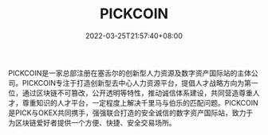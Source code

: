 ﻿---
weight: 
title: "PICKCOIN"
description: "PICKCOIN是一家总部注册在塞舌…"
date: 2022-03-25T21:57:40+08:00
lastmod: 2022-03-25T16:45:40+08:00
draft: false
authors: ["Metabd"]
featuredImage: "pickcoin.webp"
link: ""
tags: ["交易所","PICKCOIN"]
categories: ["navigation"]
navigation: ["交易所"]
lightgallery: true
toc: true
pinned: false
recommend: false
recommend1: false
---
PICKCOIN是一家总部注册在塞舌尔的创新型人力资源及数字资产国际站的主体公司。PICKCOIN专注于打造创新型去中心人力资源平台，提倡人才战略方向为第一位，通过区块链不可篡改，公开透明等特性，推动诚信体系建设，共同营造尊重人才，尊重知识的人才平台，一定程度上解决千里马与伯乐的匹配问题。PICKCOIN是PICK与OKEX共同携手，强强联合打造的安全诚信的数字资产国际站，致力于为区块链爱好者提供一个方便、快捷、安全交易场所。
